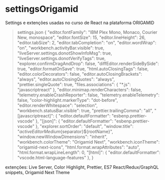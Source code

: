 # settingsOrigamid
Settings e extenções usadas no curso de React na plataforma ORIGAMID

>settings.json
{
    "editor.fontFamily": "IBM Plex Mono, Monaco, Courier New, monospace",
    "editor.fontSize": 15,
    "editor.lineHeight": 26,
    "editor.tabSize": 2,
    "editor.tabCompletion": "on",
    "editor.wordWrap": "on",
    "workbench.activityBar.visible": true,
    "liveServer.settings.donotShowInfoMsg": true,
    "liveServer.settings.donotVerifyTags": true,
    "explorer.confirmDragAndDrop": false,
    "diffEditor.renderSideBySide": true,
    "editor.formatOnSave": true,
    "html.autoClosingTags": false,
    "editor.colorDecorators": false,
    "editor.autoClosingBrackets": "always",
    "editor.autoClosingQuotes": "always",
    "prettier.singleQuote": true,
    "files.associations": {
      "*.js": "javascriptreact"
    },
    "editor.minimap.renderCharacters": false,
    "telemetry.enableCrashReporter": false,
    "telemetry.enableTelemetry": false,
    "color-highlight.markerType": "dot-before",
    "editor.renderWhitespace": "selection",
    "workbench.statusBar.visible": true,
    "prettier.trailingComma": "all",
    "[javascriptreact]": {
      "editor.defaultFormatter": "esbenp.prettier-vscode"
    },
    "[json]": {
      "editor.defaultFormatter": "esbenp.prettier-vscode"
    },
    "explorer.sortOrder": "default",
    "window.title": "${activeEditorMedium}${separator}${rootName}",
    "window.newWindowDimensions": "inherit",
    "workbench.colorTheme": "Origamid Next",
    "workbench.iconTheme": "origamid-next-icons",
    "html.format.wrapAttributes": "auto",
    "html.format.wrapLineLength": 0,
    "[html]": {
      "editor.defaultFormatter": "vscode.html-language-features"
    },
  }
  
  extenções:
  Live Server, Color Highlight, Prettier, ES7 React/Redux/GraphQL snippets, Origamid Next Theme
 
